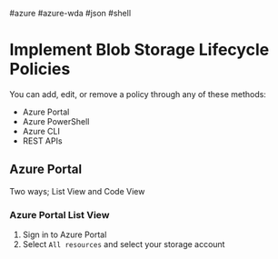 #azure #azure-wda #json #shell 

# Implement Blob Storage Lifecycle Policies
You can add, edit, or remove a policy through any of these methods:
- Azure Portal
- Azure PowerShell
- Azure CLI
- REST APIs

## Azure Portal
Two ways; List View and Code View

### Azure Portal List View
1. Sign in to Azure Portal
2. Select `All resources` and select your storage account